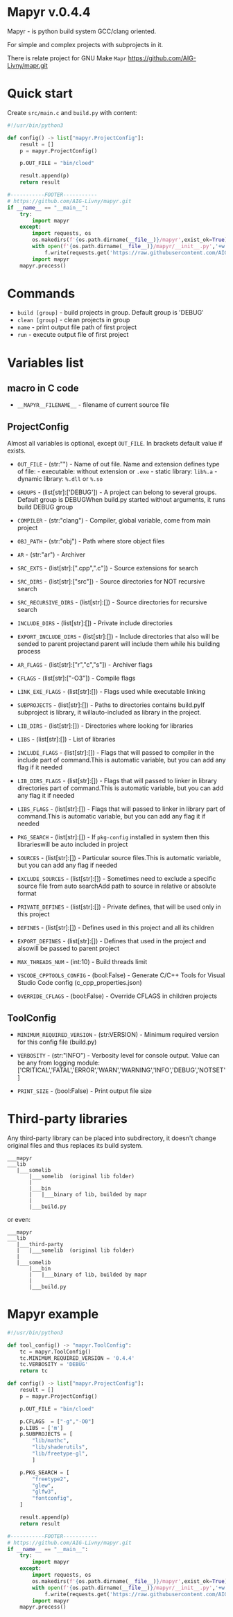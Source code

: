 # Mapyr v.0.4.4

Mapyr - is python build system GCC/clang oriented.

For simple and complex projects with subprojects in it.

There is relate project for GNU Make `Mapr` https://github.com/AIG-Livny/mapr.git

# Quick start
Create `src/main.c` and `build.py` with content:
```py
#!/usr/bin/python3

def config() -> list["mapyr.ProjectConfig"]:
    result = []
    p = mapyr.ProjectConfig()

    p.OUT_FILE = "bin/cloed"

    result.append(p)
    return result

#-----------FOOTER-----------
# https://github.com/AIG-Livny/mapyr.git
if __name__ == "__main__":
    try:
        import mapyr
    except:
        import requests, os
        os.makedirs(f'{os.path.dirname(__file__)}/mapyr',exist_ok=True)
        with open(f'{os.path.dirname(__file__)}/mapyr/__init__.py','+w') as f:
            f.write(requests.get('https://raw.githubusercontent.com/AIG-Livny/mapyr/master/__init__.py').text)
        import mapyr
    mapyr.process()
```
# Commands
- `build [group]` - build projects in group. Default group is 'DEBUG'
- `clean [group]` - clean projects in group
- `name` - print output file path of first project
- `run` - execute output file of first project

# Variables list

## macro in C code

- `__MAPYR__FILENAME__` - filename of current source file

## ProjectConfig
Almost all variables is optional, except `OUT_FILE`. In brackets default value if exists.

[//]: <start_of_project_config_list>

- `OUT_FILE` - (str:"") - Name of out file. Name and extension defines type of file:    - executable: without extension or `.exe`    - static library:	`lib%.a`    - dynamic library:	`%.dll` or `%.so`

- `GROUPS` - (list[str]:['DEBUG']) - A project can belong to several groups. Default group is DEBUGWhen build.py started without arguments, it runs build DEBUG group

- `COMPILER` - (str:"clang") - Compiler, global variable, come from main project

- `OBJ_PATH` - (str:"obj") - Path where store object files

- `AR` - (str:"ar") - Archiver

- `SRC_EXTS` - (list[str]:[".cpp",".c"]) - Source extensions for search

- `SRC_DIRS` - (list[str]:["src"]) - Source directories for NOT recursive search

- `SRC_RECURSIVE_DIRS` - (list[str]:[]) - Source directories for recursive search

- `INCLUDE_DIRS` - (list[str]:[]) - Private include directories

- `EXPORT_INCLUDE_DIRS` - (list[str]:[]) - Include directories that also will be sended to parent projectand parent will include them while his building process

- `AR_FLAGS` - (list[str]:["r","c","s"]) - Archiver flags

- `CFLAGS` - (list[str]:["-O3"]) - Compile flags

- `LINK_EXE_FLAGS` - (list[str]:[]) - Flags used while executable linking

- `SUBPROJECTS` - (list[str]:[]) - Paths to directories contains build.pyIf subproject is library, it willauto-included as library in the project.

- `LIB_DIRS` - (list[str]:[]) - Directories where looking for libraries

- `LIBS` - (list[str]:[]) - List of libraries

- `INCLUDE_FLAGS` - (list[str]:[]) - Flags that will passed to compiler in the include part of command.This is automatic variable, but you can add any flag if it needed

- `LIB_DIRS_FLAGS` - (list[str]:[]) - Flags that will passed to linker in library directories part of command.This is automatic variable, but you can add any flag it if needed

- `LIBS_FLAGS` - (list[str]:[]) - Flags that will passed to linker in library part of command.This is automatic variable, but you can add any flag it if needed

- `PKG_SEARCH` - (list[str]:[]) - If `pkg-config` installed in system then this librarieswill be auto included in project

- `SOURCES` - (list[str]:[]) - Particular source files.This is automatic variable, but you can add any flag if needed

- `EXCLUDE_SOURCES` - (list[str]:[]) - Sometimes need to exclude a specific source file from auto searchAdd path to source in relative or absolute format

- `PRIVATE_DEFINES` - (list[str]:[]) - Private defines, that will be used only in this project

- `DEFINES` - (list[str]:[]) - Defines used in this project and all its children

- `EXPORT_DEFINES` - (list[str]:[]) - Defines that used in the project and alsowill be passed to parent project

- `MAX_THREADS_NUM` - (int:10) - Build threads limit

- `VSCODE_CPPTOOLS_CONFIG` - (bool:False) - Generate C/C++ Tools for Visual Studio Code config (c_cpp_properties.json)

- `OVERRIDE_CFLAGS` - (bool:False) - Override CFLAGS in children projects

[//]: <end_of_project_config_list>

## ToolConfig

[//]: <start_of_tool_config_list>

- `MINIMUM_REQUIRED_VERSION` - (str:VERSION) - Minimum required version for this config file (build.py)

- `VERBOSITY` - (str:"INFO") - Verbosity level for console output. Value can be any from logging module: ['CRITICAL','FATAL','ERROR','WARN','WARNING','INFO','DEBUG','NOTSET']

- `PRINT_SIZE` - (bool:False) - Print output file size

[//]: <end_of_tool_config_list>

# Third-party libraries
Any third-party library can be placed into subdirectory, it doesn't change original files and thus replaces its build system.
```
___mapyr
___lib
   |___somelib
       |___somelib  (original lib folder)
       |
       |___bin
       |   |___binary of lib, builded by mapr
       |
       |___build.py
```
or even:
```
___mapyr
___lib
   |___third-party
   |   |___somelib  (original lib folder)
   |
   |___somelib
       |___bin
       |   |___binary of lib, builded by mapr
       |
       |___build.py
```

# Mapyr example

```py
#!/usr/bin/python3

def tool_config() -> "mapyr.ToolConfig":
    tc = mapyr.ToolConfig()
    tc.MINIMUM_REQUIRED_VERSION = '0.4.4'
    tc.VERBOSITY = 'DEBUG'
    return tc

def config() -> list["mapyr.ProjectConfig"]:
    result = []
    p = mapyr.ProjectConfig()

    p.OUT_FILE = "bin/cloed"

    p.CFLAGS  = ["-g","-O0"]
    p.LIBS = ['m']
    p.SUBPROJECTS = [
        "lib/mathc",
        "lib/shaderutils",
        "lib/freetype-gl",
        ]

    p.PKG_SEARCH = [
        "freetype2",
        "glew",
        "glfw3",
        "fontconfig",
    ]

    result.append(p)
    return result

#-----------FOOTER-----------
# https://github.com/AIG-Livny/mapyr.git
if __name__ == "__main__":
    try:
        import mapyr
    except:
        import requests, os
        os.makedirs(f'{os.path.dirname(__file__)}/mapyr',exist_ok=True)
        with open(f'{os.path.dirname(__file__)}/mapyr/__init__.py','+w') as f:
            f.write(requests.get('https://raw.githubusercontent.com/AIG-Livny/mapyr/master/__init__.py').text)
        import mapyr
    mapyr.process()
```